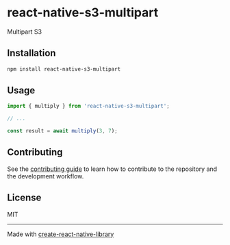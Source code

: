 # react-native-s3-multipart

Multipart S3

## Installation

```sh
npm install react-native-s3-multipart
```

## Usage

```js
import { multiply } from 'react-native-s3-multipart';

// ...

const result = await multiply(3, 7);
```

## Contributing

See the [contributing guide](CONTRIBUTING.md) to learn how to contribute to the repository and the development workflow.

## License

MIT

---

Made with [create-react-native-library](https://github.com/callstack/react-native-builder-bob)
